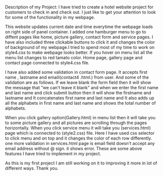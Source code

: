 Description of my Project: 
I have tried to create a hotel website project for customers to check in and check out. I just like to get your attention to look for some of the functionality in my webpage.

This website updates current date and time everytime the webpage loads on right side of panel container. 
I added one hamburger menu to go to diffent pages like home, picture gallery, contact form and service pages.
I have also included three clickable buttons to click it and changes the color of background of my webpage.I tried to spend most of my time to work on style4.css to make webpage looks better. If you hover on menu list all the menu list changes to red tamato color. Home page, gallery page and contact page connected to style4.css file.

 I have also added some validation in contact form page. It accepts first name , lastname and emaili(contact4 .html.) from user. And some of the validation are as follows. If we leave blank the form field then it will show the message that "we can't leave it blank" and when we enter the first name and last name and click submit button then it will show the firstname and lastname and It concatenates first name and last name and It also adds up all the alphabets in first name and last name and shows the total number of alphabets.

When you click gallery option(Gallery.html) in menu list then it will take you to some picture gallery and all pictures are scrolling through the pages horizontally. When you click service menu it will take you (services.html) page which is connected to (style2.css) file. Here I have used css selector to click menu and on top and it changes the color of each row  differently. one more validation in services.html page is email field doesn't accept any email address without @ sign. it shows error. These are some above features I have tried to implement in my project.

As this is my first project I am still working on it to improving it more in lot of different ways.
Thank you.
